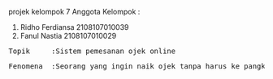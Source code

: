 projek kelompok 7
Anggota Kelompok :
1. Ridho Ferdiansa 2108107010039
2. Fanul Nastia 2108107010029

<pre>Topik     :Sistem pemesanan ojek online
<pre>Fenomena  :Seorang yang ingin naik ojek tanpa harus ke pangkalan ojek (ojek online).

